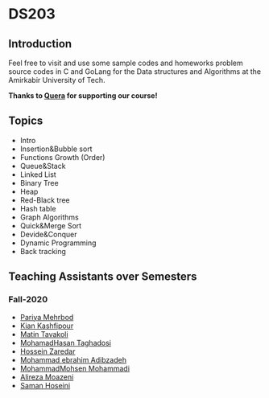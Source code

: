 # DS203
## Introduction
Feel free to visit and use some sample codes and homeworks problem source codes in C and GoLang for the
Data structures and Algorithms at the Amirkabir University of Tech.

**Thanks to [Quera](https://quera.ir/) for supporting our course!**

## Topics
- Intro
- Insertion&Bubble sort
- Functions Growth (Order)
- Queue&Stack
- Linked List
- Binary Tree
- Heap
- Red-Black tree
- Hash table
- Graph Algorithms
- Quick&Merge Sort
- Devide&Conquer
- Dynamic Programming
- Back tracking

## Teaching Assistants over Semesters
### Fall-2020
* [Pariya Mehrbod](https://github.com/pariyamd)
* [Kian Kashfipour](https://github.com/kian79)
* [Matin Tavakoli](https://github.com/MatinTavakoli)
* [MohamadHasan Taghadosi](https://github.com/taghad)
* [Hossein Zaredar](https://github.com/HosseinZaredar)
* [Mohammad ebrahim Adibzadeh](https://github.com/pwdz)
* [MohammadMohsen Mohammadi](https://github.com/MrMiM77)
* [Alireza Moazeni](https://github.com/amoazeni75)
* [Saman Hoseini](https://github.com/saman2000hoseini)
